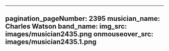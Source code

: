 ------
pagination_pageNumber: 2395
musician_name: Charles Watson
band_name: 
img_src: images/musician2435.png
onmouseover_src: images/musician2435.1.png
------